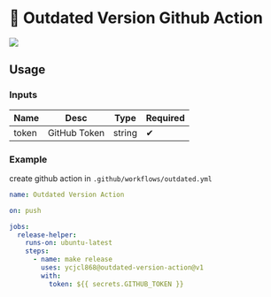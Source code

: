 # 🌈 Outdated Version Github Action

![](https://user-images.githubusercontent.com/13595509/105183580-35b40b80-5ae3-11eb-8e43-b24b9bdcbcb9.png)

## Usage

### Inputs

| Name | Desc | Type | Required |
| -- | -- | -- | -- |
| token | GitHub Token | string | ✔ |

### Example

create github action in `.github/workflows/outdated.yml`

```yml
name: Outdated Version Action

on: push

jobs:
  release-helper:
    runs-on: ubuntu-latest
    steps:
      - name: make release
        uses: ycjcl868@outdated-version-action@v1
        with:
          token: ${{ secrets.GITHUB_TOKEN }}
```
